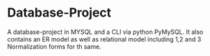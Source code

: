 # Database-Project
A database-project in MYSQL and a CLI via python PyMySQL. It also contains an ER model as well as relational model including 1,2 and 3 Normalization forms for th same.
